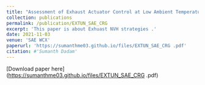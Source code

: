 ```yaml
---
title: "Assessment of Exhaust Actuator Control at Low Ambient Temperature Conditions"
collection: publications
permalink: /publication/EXTUN_SAE_CRG 
excerpt: 'This paper is about Exhuast NVH strategies .'
date: 2021-11-03
venue: 'SAE WCX'
paperurl: 'https://sumanthme03.github.io/files/EXTUN_SAE_CRG .pdf'
citation: #'Sumanth Dadam'
---
```


[Download paper here](https://sumanthme03.github.io/files/EXTUN_SAE_CRG .pdf)
